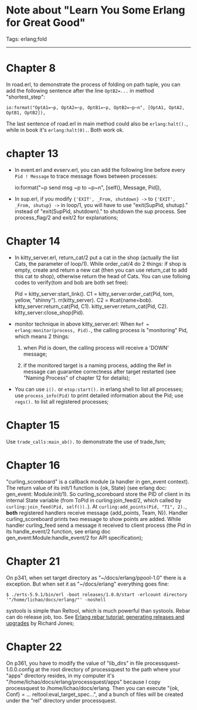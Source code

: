 # Note about "Learn You Some Erlang for Great Good"
Tags: erlang;fold

------

# Chapter 8

In road.erl, to demonstrate the process of folding on path tuple, you can add the following sentence after the line `OptB2=...` in method "shortest_step": 

    io:format("OptA1=~p, OptA2=~p, OptB1=~p, OptB2=~p~n", [OptA1, OptA2, OptB1, OptB2]),

The last sentence of road.erl in main method could also be `erlang:halt().`, while in book it's `erlang:halt(0).`. Both work ok.

# chapter 13

* In event.erl and evserv.erl, you can add the following line before every `Pid ! Message` to trace message flows between processes:

    io:format("~p send msg ~p to ~p~n", [self(), Message, Pid]), 

* In sup.erl, if you modify `{'EXIT', _From, shutdown} ->` to `{'EXIT', _From, shutup} ->` in loop/1, you will have to use "exit(SupPid, shutup)." instead of "exit(SupPid, shutdown)." to shutdown the sup process. See process_flag/2 and exit/2 for explanations;

# Chapter 14

* In kitty_server.erl, return_cat/2 put a cat in the shop (actually the list Cats, the parameter of loop/1). While order_cat/4 do 2 things: if shop is empty, create and return a new cat (then you can use return_cat to add this cat to shop), otherwise return the head of Cats. You can use folloing codes to verify(tom and bob are both set free):

    Pid = kitty_server:start_link().
    C1 = kitty_server:order_cat(Pid, tom, yellow, "shinny").
    rr(kitty_server). 
    C2 = #cat{name=bob}.
    kitty_server:return_cat(Pid, C1).
    kitty_server:return_cat(Pid, C2).
    kitty_server:close_shop(Pid).

* monitor technique in above kitty_server.erl: When `Ref = erlang:monitor(process, Pid).`, the calling process is "monitoring" Pid, which means 2 things:

    1. when Pid is down, the calling process will receive a 'DOWN' message;

    1. if the monitored target is a naming process, adding the Ref in message can guarantee correctness after target restarted (see "Naming Process" of chapter 12 for details);

* You can use `i().` or `etop:start().` in erlang shell to list all processes; use `process_info(Pid)` to print detailed information about the Pid; use `regs().` to list all registered processes;

# Chapter 15

Use `trade_calls:main_ab().` to demonstrate the use of trade_fsm;

# Chapter 16

"curling_scoreboard" is a callback module (a handler in gen_event context). The return value of its init/1 function is {ok, State} (see erlang doc: gen_event: Module:init/1). So curling_scoreboard store the PID of client in its internal State variable (from ToPid in curling:join_feed/2, which called by `curling:join_feed(Pid, self()).`). At `curling:add_points(Pid, "T1", 2).`, **both** registered handlers receive message {add_points, Team, N}). Handler curling_scoreboard prints two message to show points are added. While handler curling_feed send a message it received to client process (the Pid in its handle_event/2 function, see erlang doc gen_event:Module:handle_event/2 for API specification);

# Chapter 21

On p341, when set target directory as "~/docs/erlang/ppool-1.0" there is a exception. But when set it as "~/docs/erlang" everything goes fine:

    $ ./erts-5.9.1/bin/erl -boot releases/1.0.0/start -erlcount directory '"/home/lichao/docs/erlang/"' -noshell

systools is simple than Reltool, which is much powerful than systools. Rebar can do release job, too. See [Erlang rebar tutorial: generating releases and upgrades](http://www.metabrew.com/article/erlang-rebar-tutorial-generating-releases-upgrades) by Richard Jones;

# Chapter 22

On p361, you have to modify the value of "lib_dirs" in file processquest-1.0.0.config at the root directory of processquest to the path where your "apps" directory resides, in my computer it's "/home/lichao/docs/erlang/processquest/apps" because I copy processquest to /home/lichao/docs/erlang. Then you can execute "{ok, Conf} = ... reltool:eval_target_spec...", and a bunch of files will be created under the "rel" directory under processquest.
